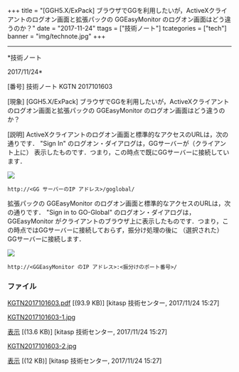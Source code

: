 ﻿+++
title = "[GGH5.X/ExPack] ブラウザでGGを利用したいが，ActiveXクライアントのログオン画面と拡張パックの GGEasyMonitor のログオン画面はどう違うのか？"
date = "2017-11-24"
ttags = ["技術ノート"]
tcategories = ["tech"]
banner = "img/technote.jpg"
+++

-----------------------------------------------------------------------------------------------------------------------------

*技術ノート

2017/11/24*


[番号]
技術ノート KGTN 2017101603

[現象]
[GGH5.X/ExPack]
ブラウザでGGを利用したいが，ActiveXクライアントのログオン画面と拡張パックの
GGEasyMonitor のログオン画面はどう違うのか？

[説明]
ActiveXクライアントのログオン画面と標準的なアクセスのURLは，次の通りです．
"Sign In" のログオン・ダイアログは，GGサーバーが（クライアント上に）
表示したものです．つまり，この時点で既にGGサーバーに接続しています．

![](http://techreport.kitasp.net/attachments/download/3865/KGTN2017101603-1.jpg)

    http://<GG サーバーのIP アドレス>/goglobal/

拡張パックの GGEasyMonitor
のログオン画面と標準的なアクセスのURLは，次の通りです． "Sign in to
GO-Global" のログオン・ダイアログは， GGEasyMonitor
がクライアントのブラウザ上に表示したものです．つまり，この時点ではGGサーバーに接続しておらず，振分け処理の後に
（選択された） GGサーバーに接続します．

![](http://techreport.kitasp.net/attachments/download/3866/KGTN2017101603-2.jpg)

    http://<GGEasyMonitor のIP アドレス>:<振分けのポート番号>/


### ファイル

 
 


[KGTN2017101603.pdf](http://techreport.kitasp.net/attachments/download/3864/KGTN2017101603.pdf)
 [(93.9 KB)] [kitasp 技術センター, 2017/11/24
15:27]

[KGTN2017101603-1.jpg](http://techreport.kitasp.net/attachments/download/3865/KGTN2017101603-1.jpg)

[表示](http://techreport.kitasp.net/attachments/3865/KGTN2017101603-1.jpg "表示")
 [(13.6 KB)] [kitasp 技術センター, 2017/11/24
15:27]

[KGTN2017101603-2.jpg](http://techreport.kitasp.net/attachments/download/3866/KGTN2017101603-2.jpg)

[表示](http://techreport.kitasp.net/attachments/3866/KGTN2017101603-2.jpg "表示")
 [(12 KB)] [kitasp 技術センター, 2017/11/24
15:27]


 


 

